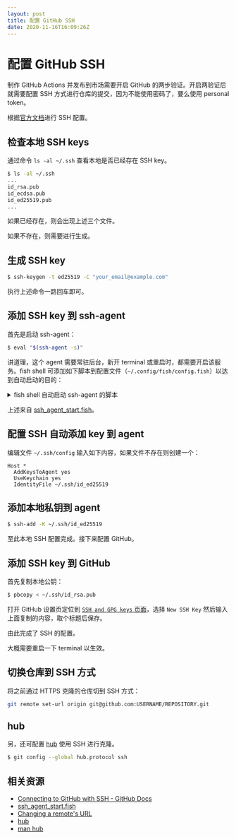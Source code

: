 ```yaml
---
layout: post
title: 配置 GitHub SSH
date: 2020-11-16T16:09:26Z
---
```

# 配置 GitHub SSH

制作 GitHub Actions 并发布到市场需要开启 GitHub 的两步验证。开启两验证后就需要配置 SSH 方式进行仓库的提交，因为不能使用密码了，要么使用 personal token。

根据[官方文档](https://docs.github.com/en/free-pro-team@latest/github/authenticating-to-github/connecting-to-github-with-ssh)进行 SSH 配置。

## 检查本地 SSH keys

通过命令 `ls -al ~/.ssh` 查看本地是否已经存在 SSH key。

```sh
$ ls -al ~/.ssh
...
id_rsa.pub
id_ecdsa.pub
id_ed25519.pub
...
```

如果已经存在，则会出现上述三个文件。

如果不存在，则需要进行生成。

## 生成 SSH key

```sh
$ ssh-keygen -t ed25519 -C "your_email@example.com"
```

执行上述命令一路回车即可。

## 添加 SSH key 到 ssh-agent

首先是启动 ssh-agent：

```sh
$ eval "$(ssh-agent -s)"
```

讲道理，这个 agent 需要常驻后台，新开 terminal 或重启时，都需要开启该服务。fish shell 可添加如下脚本到配置文件（`~/.config/fish/config.fish`）以达到自动启动的目的：

<details>
<summary>
fish shell 自动启动 ssh-agent 的脚本
</summary>

```sh
# content has to be in .config/fish/config.fish
# if it does not exist, create the file
setenv SSH_ENV $HOME/.ssh/environment

function start_agent
    echo "Initializing new SSH agent ..."
    ssh-agent -c | sed 's/^echo/#echo/' > $SSH_ENV
    echo "succeeded"
    chmod 600 $SSH_ENV
    . $SSH_ENV > /dev/null
    ssh-add
end

function test_identities
    ssh-add -l | grep "The agent has no identities" > /dev/null
    if [ $status -eq 0 ]
        ssh-add
        if [ $status -eq 2 ]
            start_agent
        end
    end
end

if [ -n "$SSH_AGENT_PID" ]
    ps -ef | grep $SSH_AGENT_PID | grep ssh-agent > /dev/null
    if [ $status -eq 0 ]
        test_identities
    end
else
    if [ -f $SSH_ENV ]
        . $SSH_ENV > /dev/null
    end
    ps -ef | grep $SSH_AGENT_PID | grep -v grep | grep ssh-agent > /dev/null
    if [ $status -eq 0 ]
        test_identities
    else
        start_agent
    end
end
```

</details>

上述来自 [ssh_agent_start.fish](https://gist.github.com/gerbsen/5fd8aa0fde87ac7a2cae)。

## 配置 SSH 自动添加 key 到 agent

编辑文件 `~/.ssh/config` 输入如下内容，如果文件不存在则创建一个：

```
Host *
  AddKeysToAgent yes
  UseKeychain yes
  IdentityFile ~/.ssh/id_ed25519
```

## 添加本地私钥到 agent

```sh
$ ssh-add -K ~/.ssh/id_ed25519
```

至此本地 SSH 配置完成。接下来配置 GitHub。

## 添加 SSH key 到 GitHub

首先复制本地公钥：

```sh
$ pbcopy < ~/.ssh/id_rsa.pub
```

打开 GitHub 设置页定位到 [`SSH and GPG keys` 页面](https://github.com/settings/keys)，选择 `New SSH Key` 然后输入上面复制的内容，取个标题后保存。

由此完成了 SSH 的配置。

大概需要重启一下 terminal 以生效。

## 切换仓库到 SSH 方式

将之前通过 HTTPS 克隆的仓库切到 SSH 方式：

```sh
git remote set-url origin git@github.com:USERNAME/REPOSITORY.git
```

## hub

另，还可配置 [hub](https://hub.github.com/) 使用 SSH 进行克隆。

```sh
$ git config --global hub.protocol ssh
```

## 相关资源

- [Connecting to GitHub with SSH - GitHub Docs](https://docs.github.com/en/free-pro-team@latest/github/authenticating-to-github/connecting-to-github-with-ssh)
- [ssh_agent_start.fish](https://gist.github.com/gerbsen/5fd8aa0fde87ac7a2cae)
- [Changing a remote's URL](https://docs.github.com/en/free-pro-team@latest/github/using-git/changing-a-remotes-url)
- [hub](https://hub.github.com/)
- [man hub](https://hub.github.com/hub.1.html)


